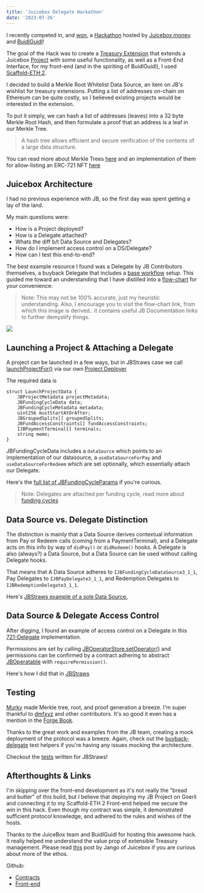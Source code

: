 ```yaml
---
title: 'Juicebox Delegate Hackathon'
date: '2023-07-26'
---
```


I recently competed in, and [won](https://snapshot.org/#/filipv.eth/proposal/0xcecf8f9a92cea21c55d7cdde739b1b48101b75b24f8edb945feb0cd7aad7f9c2), a [Hackathon](https://docs.juicebox.money/delegate-hackathon/) hosted by [Juicebox.money](https://juicebox.money/) and [BuidlGuidl](https://buidlguidl.com/)!

The goal of the Hack was to create a [Treasury Extension](https://docs.juicebox.money/dev/build/treasury-extensions/) that extends a Juicebox [Project](https://docs.juicebox.money/dev/learn/glossary/project/) with some useful functionality, as well as a Front-End Interface, for my front-end (and in the spiriting of BuidlGuidl), I used [Scaffold-ETH 2](https://github.com/scaffold-eth/scaffold-eth-2).

I decided to build a Merkle Root Whitelist Data Source, an item on JB's wishlist for treasury extensions. Putting a list of addresses on-chain on Ethereum can be quite costly, so I believed existing projects would be interested in the extension.

To put it simply, we can hash a list of addresses (leaves) into a 32 byte Merkle Root Hash, and then formulate a proof that an address is a leaf in our Merkle Tree.

>A hash tree allows efficient and secure verification of the contents of a large data structure.

You can read more about Merkle Trees [here](https://en.wikipedia.org/wiki/Merkle_tree) and an implementation of them for allow-listing an ERC-721 NFT [here](https://medium.com/@ItsCuzzo/using-merkle-trees-for-nft-whitelists-523b58ada3f9)

## Juicebox Architecture

I had no previous experience with JB, so the first day was spent getting a lay of the land.

My main questions were:

- How is a Project deployed?
- How is a Delegate attached?
- Whats the diff b/t Data Source and Delegates?
- How do I implement access control on a DS/Delegate?
- How can I test this end-to-end?

The best example resource I found was a Delegate by JB Contributors themselves, a buyback Delegate that includes a [base workflow](https://github.com/jbx-protocol/juice-buyback/blob/main/contracts/test/helpers/TestBaseWorkflowV3.sol) setup. This guided me toward an understanding that I have distilled into a [flow-chart](https://excalidraw.com/#json=URlBFuN_V5yyBOYf0SEx1,Q9O4xeEl4qtfSGMOJ0FSoA) for your convenience:

>Note: This may not be 100% accurate, just my heuristic understanding. Also, I encourage you to visit the flow-chart link, from which this image is derived.. it contains useful JB Documentation links to further demystify things.

![](https://raw.githubusercontent.com/simplemachine92/blog/main/public/images/jbactions2.png)

## Launching a Project & Attaching a Delegate

A project can be launched in a few ways, but in JBStraws case we call [launchProjectFor()](https://docs.juicebox.money/dev/api/contracts/or-controllers/jbcontroller3_1/#launchprojectfor) via our own [Project Deployer](https://github.com/simplemachine92/JBStraws-Contracts/blob/merkle/src/JBStrawsProjectDeployer.sol)

The required data is 

```solidity
struct LaunchProjectData {
    JBProjectMetadata projectMetadata;
    JBFundingCycleData data;
    JBFundingCycleMetadata metadata;
    uint256 mustStartAtOrAfter;
    JBGroupedSplits[] groupedSplits;
    JBFundAccessConstraints[] fundAccessConstraints;
    IJBPaymentTerminal[] terminals;
    string memo;
}
```

JBFundingCycleData includes a ```dataSource``` which points to an implementation of our datasource, a ```useDataSourceForPay``` and ```useDataSourceForRedeem``` which are set optionally, which essentially attach our Delegate.

Here's the [full list of JBFundingCycleParams](https://docs.juicebox.money/dev/api/data-structures/jbfundingcyclemetadata/#definition) if you're curious.

>Note: Delegates are attached per funding cycle, read more about [funding cycles](https://docs.juicebox.money/dev/learn/glossary/funding-cycle/)

## Data Source vs. Delegate Distinction

The distinction is mainly that a Data Source derives contextual information from Pay or Redeem calls (coming from a PaymentTerminal), and a Delegate acts on this info by way of ```didPay()``` or ```didRedeem()``` hooks. A Delegate is also (always?) a Data Source, but a Data Source can be used without calling Delegate hooks.

That means that A Data Source adheres to ```IJBFundingCycleDataSource3_1_1```, Pay Delegates to ```IJBPayDelegate3_1_1```, and Redemption Delegates to ```IJBRedemptionDelegate3_1_1```.

Here's [JBStraws example of a sole Data Source.](https://github.com/simplemachine92/JBStraws-Contracts/blob/merkle/src/JBStraws.sol)

## Data Source & Delegate Access Control
After digging, I found an example of access control on a Delegate in this [721-Delegate](https://github.com/jbx-protocol/juice-721-delegate/blob/42d3a6d91f96ac82ae443fb9b5a22dd1ff8d398e/contracts/JBTiered721Delegate.sol#L251) implementation.

Permissions are set by calling [JBOperatorStore.setOperator()](https://docs.juicebox.money/dev/api/contracts/jboperatorstore/#write) and permissions can be confirmed by a contract adhering to abstract [JBOperatable](https://docs.juicebox.money/dev/api/contracts/or-abstract/jboperatable/) with ```requirePermission()```.

Here's how I did that in [JBStraws](https://github.com/simplemachine92/JBStraws-Contracts/blob/8a35fa9c52132c6d6d6724b3b9becde551339a1d/src/JBStraws.sol#L145)

## Testing

[Murky](https://github.com/dmfxyz/murky) made Merkle tree, root, and proof generation a breeze. I'm super thankful to [dmfxyz](https://github.com/dmfxyz) and other contributors. It's so good it even has a mention in the [Forge Book](https://book.getfoundry.sh/forge/differential-ffi-testing?highlight=merkle#example-differential-testing-merkle-tree-implementations).

Thanks to the great work and examples from the JB team, creating a mock deployment of the protocol was a breeze. Again, check out the [buyback-delegate](https://github.com/jbx-protocol/juice-buyback) test helpers if you're having any issues mocking the architecture.

Checkout the [tests](https://github.com/simplemachine92/JBStraws-Contracts/blob/merkle/test/Integrations.t.sol) written for JBStraws!

## Afterthoughts & Links

I'm skipping over the front-end development as it's not really the "bread and butter" of this build, but I believe that deploying my JB Project on Goerli and connecting it to my Scaffold-ETH 2 Front-end helped me secure the win in this hack. Even though my contract was simple, it demonstrated sufficient protocol knowledge, and adhered to the rules and wishes of the hosts. 

Thanks to the JuiceBox team and BuidlGuidl for hosting this awesome hack. It really helped me understand the value prop of extensible Treasury management. Please read [this](https://jango.eth.limo/9E01E72C-6028-48B7-AD04-F25393307132/) post by Jango of Juicebox if you are curious about more of the ethos.

Github:
- [Contracts](https://github.com/simplemachine92/JBStraws-Contracts)
- [Front-end](https://github.com/simplemachine92/JBStraws-Interface)